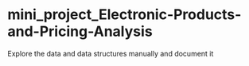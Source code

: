 # mini_project_Electronic-Products-and-Pricing-Analysis
Explore the data and data structures manually and document it
